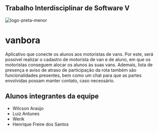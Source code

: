## **Trabalho Interdisciplinar de Software V**

![logo-preta-menor](https://user-images.githubusercontent.com/29661700/91116999-fb456000-e663-11ea-89b6-977b133fc5ba.png)

# vanbora

Aplicativo que conecte os alunos aos motoristas de vans. Por este, será possível realizar o cadastro de motorista de van e de aluno, em que os motoristas conseguem alocar os alunos às suas vans. Ademais, lista de presença e aviso de atraso de participação da rota também são funcionalidades presentes, bem como um chat para que as partes envolvidas possam manter contato, caso necessário.

## Alunos integrantes da equipe
* Wilcson Araújo
* Luiz Antunes
* Werik
* Henrique Freire dos Santos


